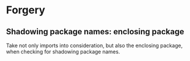# Forgery

## Shadowing package names: enclosing package

Take not only imports into consideration, but also the enclosing package, when checking for shadowing package names.
